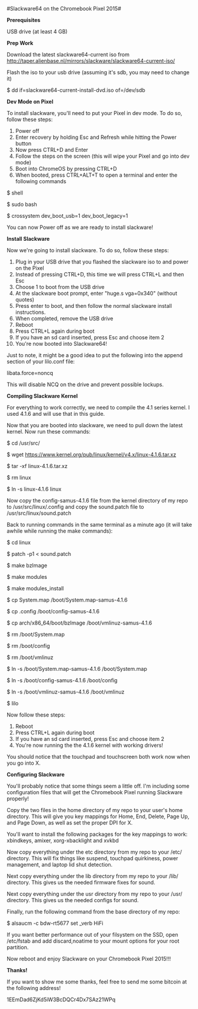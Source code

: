 #Slackware64 on the Chromebook Pixel 2015#

**Prerequisites**

USB drive (at least 4 GB)

**Prep Work**

Download the latest slackware64-current iso from http://taper.alienbase.nl/mirrors/slackware/slackware64-current-iso/

Flash the iso to your usb drive (assuming it's sdb, you may need to change it)

$ dd if=slackware64-current-install-dvd.iso of=/dev/sdb

**Dev Mode on Pixel**

To install slackware, you'll need to put your Pixel in dev mode. To do so, follow these steps:

1. Power off
2. Enter recovery by holding Esc and Refresh while hitting the Power button
3. Now press CTRL+D and Enter
4. Follow the steps on the screen (this will wipe your Pixel and go into dev mode)
5. Boot into ChromeOS by pressing CTRL+D
6. When booted, press CTRL+ALT+T to open a terminal and enter the following commands

$ shell

$ sudo bash

$ crossystem dev_boot_usb=1 dev_boot_legacy=1

You can now Power off as we are ready to install slackware!

**Install Slackware**

Now we're going to install slackware. To do so, follow these steps:

1. Plug in your USB drive that you flashed the slackware iso to and power on the Pixel
2. Instead of pressing CTRL+D, this time we will press CTRL+L and then Esc
3. Choose 1 to boot from the USB drive
4. At the slackware boot prompt, enter "huge.s vga=0x340" (without quotes)
5. Press enter to boot, and then follow the normal slackware install instructions.
6. When completed, remove the USB drive
7. Reboot
8. Press CTRL+L again during boot
9. If you have an sd card inserted, press Esc and choose item 2
10. You're now booted into Slackware64!

Just to note, it might be a good idea to put the following into the append section of your lilo.conf file:

libata.force=noncq

This will disable NCQ on the drive and prevent possible lockups.

**Compiling Slackware Kernel**

For everything to work correctly, we need to compile the 4.1 series kernel. I used 4.1.6 and will use that in this guide.

Now that you are booted into slackware, we need to pull down the latest kernel. Now run these commands:

$ cd /usr/src/

$ wget https://www.kernel.org/pub/linux/kernel/v4.x/linux-4.1.6.tar.xz

$ tar -xf linux-4.1.6.tar.xz

$ rm linux

$ ln -s linux-4.1.6 linux

Now copy the config-samus-4.1.6 file from the kernel directory of my repo to /usr/src/linux/.config and copy the sound.patch file to /usr/src/linux/sound.patch

Back to running commands in the same terminal as a minute ago (it will take awhile while running the make commands):

$ cd linux

$ patch -p1 < sound.patch

$ make bzImage

$ make modules

$ make modules_install

$ cp System.map /boot/System.map-samus-4.1.6

$ cp .config /boot/config-samus-4.1.6

$ cp arch/x86_64/boot/bzImage /boot/vmlinuz-samus-4.1.6

$ rm /boot/System.map

$ rm /boot/config

$ rm /boot/vmlinuz

$ ln -s /boot/System.map-samus-4.1.6 /boot/System.map

$ ln -s /boot/config-samus-4.1.6 /boot/config

$ ln -s /boot/vmlinuz-samus-4.1.6 /boot/vmlinuz

$ lilo

Now follow these steps:

1. Reboot
2. Press CTRL+L again during boot
3. If you have an sd card inserted, press Esc and choose item 2
4. You're now running the the 4.1.6 kernel with working drivers!

You should notice that the touchpad and touchscreen both work now when you go into X.

**Configuring Slackware**

You'll probably notice that some things seem a little off. I'm including some configuration files that will get the Chromebook Pixel running Slackware properly!

Copy the two files in the home directory of my repo to your user's home directory. This will give you key mappings for Home, End, Delete, Page Up, and Page Down, as well as set the proper DPI for X.

You'll want to install the following packages for the key mappings to work:  xbindkeys, amixer, xorg-xbacklight and xvkbd

Now copy everything under the etc directory from my repo to your /etc/ directory. This will fix things like suspend, touchpad quirkiness, power management, and laptop lid shut detection.

Next copy everything under the lib directory from my repo to your /lib/ directory. This gives us the needed firmware fixes for sound.

Next copy everything under the usr directory from my repo to your /usr/ directory. This gives us the needed configs for sound.

Finally, run the following command from the base directory of my repo:

$ alsaucm -c bdw-rt5677 set _verb HiFi

If you want better performance out of your filsystem on the SSD, open /etc/fstab and add discard,noatime to your mount options for your root partition.

Now reboot and enjoy Slackware on your Chromebook Pixel 2015!!!

**Thanks!**

If you want to show me some thanks, feel free to send me some bitcoin at the following address!

1EEmDad6ZjKd5iW3BcDQCr4Dx7SAz21WPq
